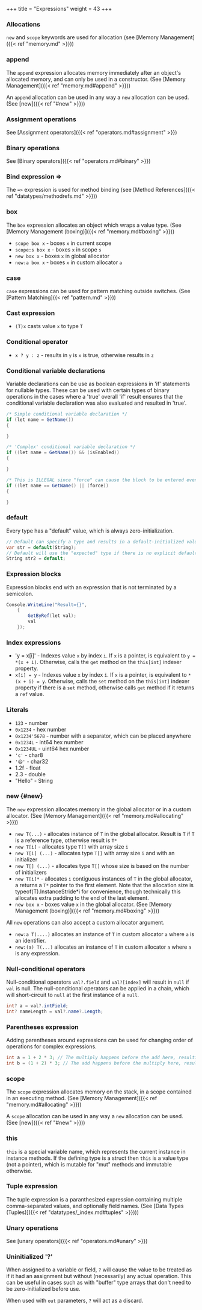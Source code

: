 +++
title = "Expressions"
weight = 43
+++

### Allocations

`new` and `scope` keywords are used for allocation (see [Memory Management]({{< ref "memory.md" >}}))

### append

The `append` expression allocates memory immediately after an object's allocated memory, and can only be used in a constructor. (See [Memory Management]({{< ref "memory.md#append" >}}))

An `append` allocation can be used in any way a `new` allocation can be used.  (See [new]({{< ref "#new" >}}))

### Assignment operations

See [Assignment operators]({{< ref "operators.md#assignment" >}})

### Binary operations

See [Binary operators]({{< ref "operators.md#binary" >}})

### Bind expression =>

The `=>` expression is used for method binding (see [Method References]({{< ref "datatypes/methodrefs.md" >}}))

### box

The `box` expression allocates an object which wraps a value type. (See [Memory Management (boxing)]({{< ref "memory.md#boxing" >}}))

* `scope box x` - boxes `x` in current scope
* `scope:s box x` - boxes `x` in scope `s`
* `new box x` - boxes `x` in global allocator
* `new:a box x` - boxes `x` in custom allocator `a`  

### case

`case` expressions can be used for pattern matching outside switches. (See [Pattern Matching]{{< ref "pattern.md" >}}))

### Cast expression

* `(T)x` casts value `x` to type `T`

### Conditional operator
* `x ? y : z` - results in `y` is `x` is true, otherwise results in `z`

### Conditional variable declarations
Variable declarations can be use as boolean expressions in 'if' statements for nullable types. These can be used with certain types of binary operations in the cases where a 'true' overall 'if' result ensures that the conditional variable declaration was also evaluated and resulted in 'true'. 

```C#
/* Simple conditional variable declaration */
if (let name = GetName())
{

}

/* 'Complex' conditional variable declaration */
if ((let name = GetName()) && (isEnabled))
{

}

/* This is ILLEGAL since "force" can cause the block to be entered even if the conditional variable declaration fails */
if ((let name == GetName() || (force))
{

}
```

### default

Every type has a "default" value, which is always zero-initialization.

```C#
// Default can specify a type and results in a default-initialized value
var str = default(String);
// Default will use the "expected" type if there is no explicit default type specified
String str2 = default;
```

### Expression blocks
Expression blocks end with an expression that is not terminated by a semicolon.
```C#
Console.WriteLine("Result={}", 
	{ 
		GetByRef(let val);
		val 
	});
```	

### Index expressions

* 'y = x[i]' - Indexes value `x` by index `i`. If `x` is a pointer, is equivalent to `y = *(x + i)`. Otherwise, calls the `get` method on the `this[int]` indexer property.
* `x[i] = y` - Indexes value `x` by index `i`. If `x` is a pointer, is equivalent to `*(x + i) = y`. Otherwise, calls the `set` method on the `this[int]` indexer property if there is a `set` method, otherwise calls `get` method if it returns a `ref` value.

### Literals

* `123` - number
* `0x1234` - hex number
* `0x1234'5678` - number with a separator, which can be placed anywhere
* `0x1234L` - int64 hex number
* `0x1234UL` - uint64 hex number
* `'c'` - char8
* `'😃'` - char32
* 1.2f - float
* 2.3 - double
* "Hello" - String

### new {#new}

The `new` expression allocates memory in the global allocator or in a custom allocator. (See [Memory Management]({{< ref "memory.md#allocating" >}}))

* `new T(...)` - allocates instance of `T` in the global allocator. Result is `T` if `T` is a reference type, otherwise result is `T*`
* `new T[i]` - allocates type `T[]` with array size `i`
* `new T[i] (...)` - allocates type `T[]` with array size `i` and with an initializer
* `new T[] (...)` - allocates type `T[]` whose size is based on the number of initializers
* `new T[i]*` - allocates `i` contiguous instances of `T` in the global allocator, a returns a `T*` pointer to the first element. Note that the allocation size is typeof(T).InstanceStride*i for convenience, though technically this allocates extra padding to the end of the last element.
* `new box x` - boxes value `x` in the global allocator. (See [Memory Management (boxing)]({{< ref "memory.md#boxing" >}}))

All `new` operations can also accept a custom allocator argument.

* `new:a T(....)` allocates an instance of `T` in custom allocator `a` where `a` is an identifier.
* `new:(a) T(...)` allocates an instance of `T` in custom allocator `a` where `a` is any expression. 

### Null-conditional operators

Null-conditional operators `val?.field` and `val?[index]` will result in `null` if `val` is null. The null-conditional operators can be applied in a chain, which will short-circuit to `null` at the first instance of a `null`.

```C#
int? a = val?.intField;
int? nameLength = val?.name?.Length;
```

### Parentheses expression

Adding parentheses around expressions can be used for changing order of operations for complex expressions.

```C#
int a = 1 + 2 * 3; // The multiply happens before the add here, resulting in 7
int b = (1 + 2) * 3; // The add happens before the multiply here, resulting in 9
``` 

### scope

The `scope` expression allocates memory on the stack, in a scope contained in an executing method. (See [Memory Management]({{< ref "memory.md#allocating" >}}))

A `scope` allocation can be used in any way a `new` allocation can be used.  (See [new]({{< ref "#new" >}}))

### this

`this` is a special variable name, which represents the current instance in instance methods. If the defining type is a struct then `this` is a value type (not a pointer), which is mutable for "mut" methods and immutable otherwise.

### Tuple expression

The tuple expression is a paranthesized expression containing multiple comma-separated values, and optionally field names. (See [Data Types (Tuples)]({{< ref "datatypes/_index.md#tuples" >}})))

### Unary operations

See [unary operators]({{< ref "operators.md#unary" >}})

### Uninitialized '?'

When assigned to a variable or field, `?` will cause the value to be treated as if it had an assignment but without (necessarily) any actual operation. This can be useful in cases such as with "buffer" type arrays that don't need to be zero-initialized before use. 

When used with `out` parameters, `?` will act as a discard.